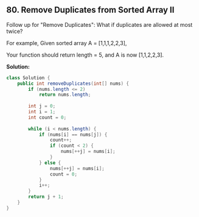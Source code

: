 ## 80. Remove Duplicates from Sorted Array II

Follow up for "Remove Duplicates": What if duplicates are allowed at most twice?

For example, Given sorted array A = [1,1,1,2,2,3],

Your function should return length = 5, and A is now [1,1,2,2,3].

**Solution:**

```java
class Solution {
    public int removeDuplicates(int[] nums) {
	    if (nums.length <= 2)
		    return nums.length;
 
	    int j = 0;
	    int i = 1;
        int count = 0;
 
	    while (i < nums.length) {
		    if (nums[i] == nums[j]) {
                count++;
                if (count < 2) {
                    nums[++j] = nums[i];
                }
		    } else {
                nums[++j] = nums[i];
                count = 0;
            }
            i++;
	    }
	    return j + 1;
    }
}
```